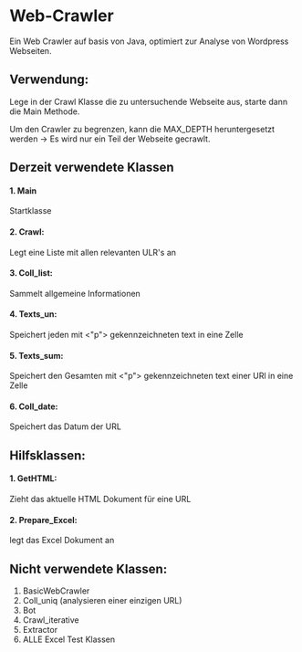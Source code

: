 # Web-Crawler
Ein Web Crawler auf basis von Java, optimiert zur Analyse von Wordpress Webseiten.

## Verwendung:
Lege in der Crawl Klasse die zu untersuchende Webseite aus, starte dann die Main Methode.

Um den Crawler zu begrenzen, kann die MAX_DEPTH heruntergesetzt werden
-> Es wird nur ein Teil der Webseite gecrawlt.

## Derzeit verwendete Klassen
#### 1. Main
Startklasse

#### 2. Crawl:
Legt eine Liste mit allen relevanten ULR's an

#### 3. Coll_list:
Sammelt allgemeine Informationen

#### 4. Texts_un:
Speichert jeden mit <"p"> gekennzeichneten text in eine Zelle

#### 5. Texts_sum:
Speichert den Gesamten mit <"p"> gekennzeichneten text einer URl in eine Zelle

#### 6. Coll_date:
Speichert das Datum der URL

## Hilfsklassen:
#### 1. GetHTML:
Zieht das aktuelle HTML Dokument für eine URL

#### 2. Prepare_Excel:
legt das Excel Dokument an

## Nicht verwendete Klassen:
1. BasicWebCrawler
2. Coll_uniq (analysieren einer einzigen URL)
3. Bot
4. Crawl_iterative
5. Extractor
6. ALLE Excel Test Klassen